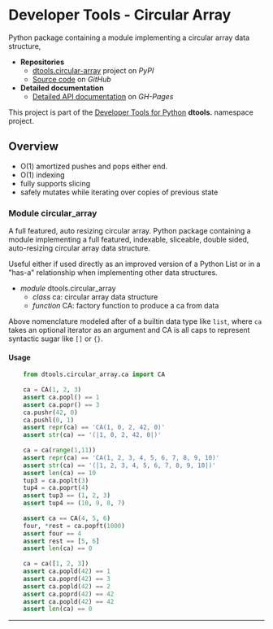 # Developer Tools - Circular Array

Python package containing a module implementing a circular array data
structure,

- **Repositories**
  - [dtools.circular-array][1] project on *PyPI*
  - [Source code][2] on *GitHub*
- **Detailed documentation**
  - [Detailed API documentation][3] on *GH-Pages*

This project is part of the [Developer Tools for Python][4] **dtools.**
namespace project.

## Overview

- O(1) amortized pushes and pops either end.
- O(1) indexing
- fully supports slicing
- safely mutates while iterating over copies of previous state

### Module circular_array

A full featured, auto resizing circular array. Python package containing
a module implementing a full featured, indexable, sliceable, double
sided, auto-resizing circular array data structure.

Useful either if used directly as an improved version of a Python List
or in a "has-a" relationship when implementing other data structures.

- *module* dtools.circular_array
  - *class* ca: circular array data structure
  - *function* CA: factory function to produce a ca from data

Above nomenclature modeled after of a builtin data type like `list`, where
`ca` takes an optional iterator as an argument and CA is all caps to represent
syntactic sugar like `[]` or `{}`.

#### Usage

```python
    from dtools.circular_array.ca import CA
    
    ca = CA(1, 2, 3)
    assert ca.popl() == 1
    assert ca.popr() == 3
    ca.pushr(42, 0)
    ca.pushl(0, 1)
    assert repr(ca) == 'CA(1, 0, 2, 42, 0)'
    assert str(ca) == '(|1, 0, 2, 42, 0|)'
    
    ca = ca(range(1,11))
    assert repr(ca) == 'CA(1, 2, 3, 4, 5, 6, 7, 8, 9, 10)'
    assert str(ca) == '(|1, 2, 3, 4, 5, 6, 7, 8, 9, 10|)'
    assert len(ca) == 10
    tup3 = ca.poplt(3)
    tup4 = ca.poprt(4)
    assert tup3 == (1, 2, 3)
    assert tup4 == (10, 9, 8, 7)
    
    assert ca == CA(4, 5, 6)
    four, *rest = ca.popft(1000)
    assert four == 4
    assert rest == [5, 6]
    assert len(ca) == 0
    
    ca = ca([1, 2, 3])
    assert ca.popld(42) == 1
    assert ca.poprd(42) == 3
    assert ca.popld(42) == 2
    assert ca.poprd(42) == 42
    assert ca.popld(42) == 42
    assert len(ca) == 0
```

______________________________________________________________________

[1]: https://pypi.org/project/dtools.circular-array
[2]: https://github.com/grscheller/dtools-circular-array
[3]: https://grscheller.github.io/dtools-docs/circular-array
[4]: https://github.com/grscheller/dtools-docs
